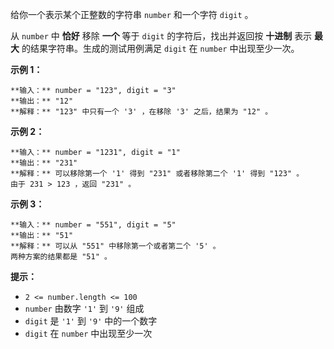 给你一个表示某个正整数的字符串 `number` 和一个字符 `digit` 。

从 `number` 中 **恰好** 移除 **一个** 等于 `digit` 的字符后，找出并返回按 **十进制** 表示 **最大**
的结果字符串。生成的测试用例满足 `digit` 在 `number` 中出现至少一次。



**示例 1：**

    
    
    **输入：** number = "123", digit = "3"
    **输出：** "12"
    **解释：** "123" 中只有一个 '3' ，在移除 '3' 之后，结果为 "12" 。
    

**示例 2：**

    
    
    **输入：** number = "1231", digit = "1"
    **输出：** "231"
    **解释：** 可以移除第一个 '1' 得到 "231" 或者移除第二个 '1' 得到 "123" 。
    由于 231 > 123 ，返回 "231" 。
    

**示例 3：**

    
    
    **输入：** number = "551", digit = "5"
    **输出：** "51"
    **解释：** 可以从 "551" 中移除第一个或者第二个 '5' 。
    两种方案的结果都是 "51" 。
    



**提示：**

  * `2 <= number.length <= 100`
  * `number` 由数字 `'1'` 到 `'9'` 组成
  * `digit` 是 `'1'` 到 `'9'` 中的一个数字
  * `digit` 在 `number` 中出现至少一次

